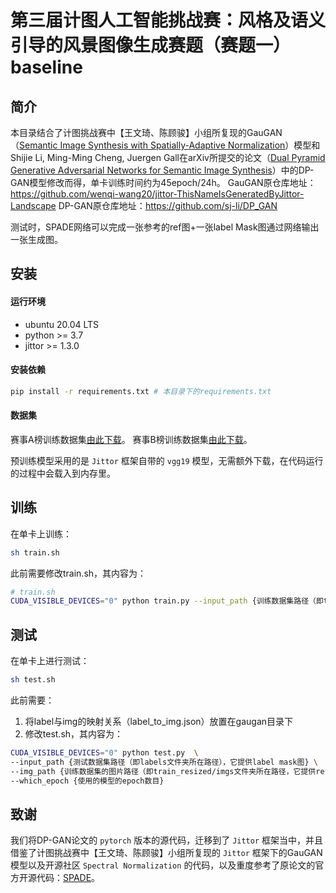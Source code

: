 # 第三届计图人工智能挑战赛：风格及语义引导的风景图像生成赛题（赛题一）baseline

## 简介

本目录结合了计图挑战赛中【王文琦、陈顾骏】小组所复现的GauGAN（[Semantic Image Synthesis with Spatially-Adaptive Normalization](https://arxiv.org/abs/1903.07291)）模型和Shijie Li, Ming-Ming Cheng, Juergen Gall在arXiv所提交的论文（[Dual Pyramid Generative Adversarial Networks for Semantic Image Synthesis](https://arxiv.org/abs/2210.04085)）中的DP-GAN模型修改而得，单卡训练时间约为45epoch/24h。
GauGAN原仓库地址：https://github.com/wenqi-wang20/jittor-ThisNameIsGeneratedByJittor-Landscape
DP-GAN原仓库地址：https://github.com/sj-li/DP_GAN

测试时，SPADE网络可以完成一张参考的ref图+一张label Mask图通过网络输出一张生成图。
## 安装

#### 运行环境

- ubuntu 20.04 LTS
- python >= 3.7
- jittor >= 1.3.0

#### 安装依赖

```bash
pip install -r requirements.txt # 本目录下的requirements.txt
```

#### 数据集

赛事A榜训练数据集[由此下载](https://cloud.tsinghua.edu.cn/f/063e7fcfe6a04184904d/?dl=1)。
赛事B榜训练数据集[由此下载](https://cloud.tsinghua.edu.cn/d/9dd48340bbde4d9b9ffa/)。

预训练模型采用的是 `Jittor` 框架自带的 `vgg19` 模型，无需额外下载，在代码运行的过程中会载入到内存里。

## 训练

在单卡上训练：

```bash
sh train.sh
```
此前需要修改train.sh，其内容为：
```bash
# train.sh
CUDA_VISIBLE_DEVICES="0" python train.py --input_path {训练数据集路径（即train_resized文件夹所在路径）}
```
## 测试

在单卡上进行测试：

```bash 
sh test.sh
```

此前需要：
1. 将label与img的映射关系（label_to_img.json）放置在gaugan目录下
2. 修改test.sh，其内容为：
```bash
CUDA_VISIBLE_DEVICES="0" python test.py  \
--input_path {测试数据集路径（即labels文件夹所在路径），它提供label mask图} \
--img_path {训练数据集的图片路径（即train_resized/imgs文件夹所在路径，它提供ref图）}
--which_epoch {使用的模型的epoch数目}
```

## 致谢

我们将DP-GAN论文的 `pytorch` 版本的源代码，迁移到了 `Jittor` 框架当中，并且借鉴了计图挑战赛中【王文琦、陈顾骏】小组所复现的 `Jittor` 框架下的GauGAN模型以及开源社区 `Spectral Normalization` 的代码，以及重度参考了原论文的官方开源代码：[SPADE](https://github.com/NVlabs/SPADE)。